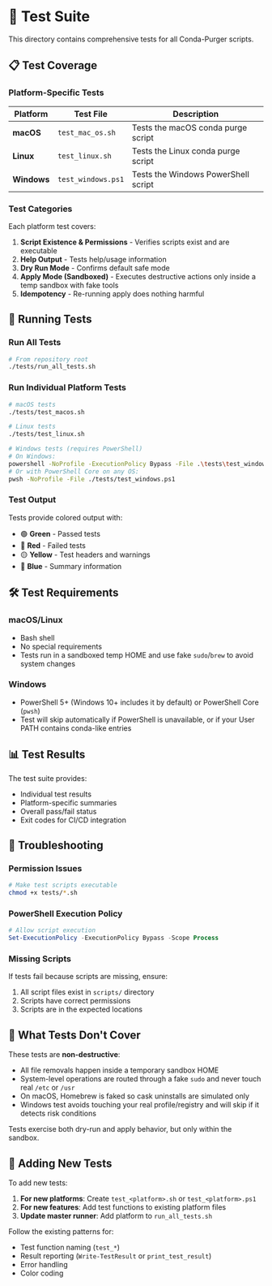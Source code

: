 # 🧪 Test Suite

This directory contains comprehensive tests for all Conda-Purger scripts.

## 📋 Test Coverage

### Platform-Specific Tests

| Platform | Test File | Description |
|----------|-----------|-------------|
| **macOS** | `test_mac_os.sh` | Tests the macOS conda purge script |
| **Linux** | `test_linux.sh` | Tests the Linux conda purge script |
| **Windows** | `test_windows.ps1` | Tests the Windows PowerShell script |

### Test Categories

Each platform test covers:

1. **Script Existence & Permissions** - Verifies scripts exist and are executable
2. **Help Output** - Tests help/usage information
3. **Dry Run Mode** - Confirms default safe mode
4. **Apply Mode (Sandboxed)** - Executes destructive actions only inside a temp sandbox with fake tools
5. **Idempotency** - Re-running apply does nothing harmful

## 🚀 Running Tests

### Run All Tests

```bash
# From repository root
./tests/run_all_tests.sh
```

### Run Individual Platform Tests

```bash
# macOS tests
./tests/test_macos.sh

# Linux tests
./tests/test_linux.sh

# Windows tests (requires PowerShell)
# On Windows:
powershell -NoProfile -ExecutionPolicy Bypass -File .\tests\test_windows.ps1
# Or with PowerShell Core on any OS:
pwsh -NoProfile -File ./tests/test_windows.ps1
```

### Test Output

Tests provide colored output with:
- 🟢 **Green** - Passed tests
- 🔴 **Red** - Failed tests
- 🟡 **Yellow** - Test headers and warnings
- 🔵 **Blue** - Summary information

## 🛠 Test Requirements

### macOS/Linux
- Bash shell
- No special requirements
- Tests run in a sandboxed temp HOME and use fake `sudo`/`brew` to avoid system changes

### Windows
- PowerShell 5+ (Windows 10+ includes it by default) or PowerShell Core (`pwsh`)
- Test will skip automatically if PowerShell is unavailable, or if your User PATH contains conda-like entries

## 📊 Test Results

The test suite provides:
- Individual test results
- Platform-specific summaries
- Overall pass/fail status
- Exit codes for CI/CD integration

## 🔧 Troubleshooting

### Permission Issues
```bash
# Make test scripts executable
chmod +x tests/*.sh
```

### PowerShell Execution Policy
```powershell
# Allow script execution
Set-ExecutionPolicy -ExecutionPolicy Bypass -Scope Process
```

### Missing Scripts
If tests fail because scripts are missing, ensure:
1. All script files exist in `scripts/` directory
2. Scripts have correct permissions
3. Scripts are in the expected locations

## 🎯 What Tests Don't Cover

These tests are **non-destructive**:
- All file removals happen inside a temporary sandbox HOME
- System-level operations are routed through a fake `sudo` and never touch real `/etc` or `/usr`
- On macOS, Homebrew is faked so cask uninstalls are simulated only
- Windows test avoids touching your real profile/registry and will skip if it detects risk conditions

Tests exercise both dry-run and apply behavior, but only within the sandbox.

## 📝 Adding New Tests

To add new tests:

1. **For new platforms**: Create `test_<platform>.sh` or `test_<platform>.ps1`
2. **For new features**: Add test functions to existing platform files
3. **Update master runner**: Add platform to `run_all_tests.sh`

Follow the existing patterns for:
- Test function naming (`test_*`)
- Result reporting (`Write-TestResult` or `print_test_result`)
- Error handling
- Color coding
